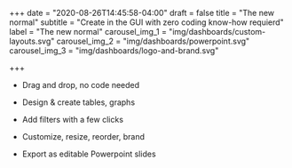 +++
date = "2020-08-26T14:45:58-04:00"
draft = false
title = "The new normal"
subtitle = "Create in the GUI with zero coding know-how requierd"
label = "The new normal"
carousel_img_1 = "img/dashboards/custom-layouts.svg"
carousel_img_2 = "img/dashboards/powerpoint.svg"
carousel_img_3 = "img/dashboards/logo-and-brand.svg"

+++

* Drag and drop, no code needed

* Design & create tables, graphs

* Add filters with a few clicks

* Customize, resize, reorder, brand

* Export as editable Powerpoint slides

